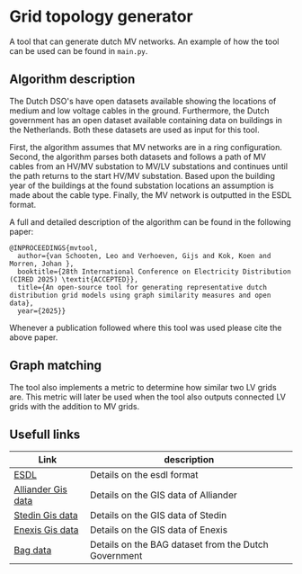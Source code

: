# Grid topology generator
A tool that can generate dutch MV networks. An example of how the tool can be used can be found in `main.py`.

## Algorithm description
The Dutch DSO's have open datasets available showing the locations of medium and low voltage cables in the ground. Furthermore, the Dutch government has an open dataset available containing data on buildings in the Netherlands. Both these datasets are used as input for this tool.

First, the algorithm assumes that MV networks are in a ring configuration. Second, the algorithm parses both datasets and follows a path of MV cables from an HV/MV substation to MV/LV substations and continues until the path returns to the start HV/MV substation. Based upon the building year of the buildings at the found substation locations an assumption is made about the cable type. Finally, the MV network is outputted in the ESDL format.

A full and detailed description of the algorithm can be found in the following paper:
```
@INPROCEEDINGS{mvtool,
  author={van Schooten, Leo and Verhoeven, Gijs and Kok, Koen and Morren, Johan },
  booktitle={28th International Conference on Electricity Distribution (CIRED 2025) \textit{ACCEPTED}}, 
  title={An open-source tool for generating representative dutch distribution grid models using graph similarity measures and open data}, 
  year={2025}}
```
Whenever a publication followed where this tool was used please cite the above paper.

## Graph matching
The tool also implements a metric to determine how similar two LV grids are. This metric will later be used when the tool also outputs connected LV grids with the addition to MV grids.

## Usefull links
|Link             |description             |
|-----------------|------------------------|
|[ESDL](https://www.esdl.nl/)|Details on the esdl format|
|[Alliander Gis data](https://www.arcgis.com/home/item.html?id=0097c633fb7f421aad7053f55060fa9c)|Details on the GIS data of Alliander|
|[Stedin Gis data](https://www.stedin.net/zakelijk/open-data/liggingsdata-kabels-en-leidingen)|Details on the GIS data of Stedin
|[Enexis Gis data](https://www.enexis.nl/over-ons/open-data)|Details on the GIS data of Enexis
|[Bag data ](https://data.overheid.nl/en/dataset/basisregistratie-adressen-en-gebouwen--bag-)|Details on the BAG dataset from the Dutch Government|